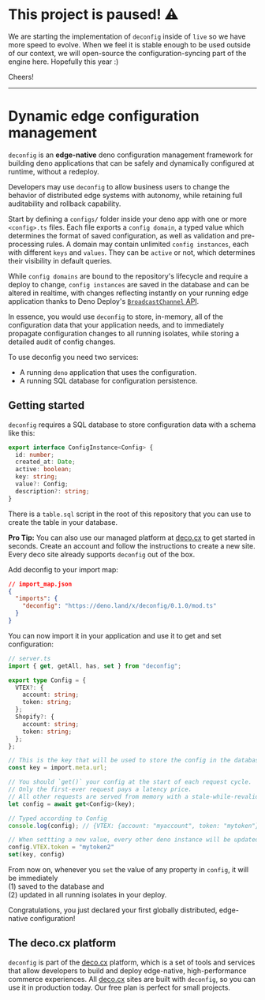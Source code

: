 # This project is paused! ⚠️

We are starting the implementation of `deconfig` inside of `live` so we have more speed to evolve. When we feel it is stable enough to be used outside of our context, we will open-source the configuration-syncing part of the engine here. Hopefully this year :)

Cheers!

------

# Dynamic edge configuration management

`deconfig` is an **edge-native** deno configuration management framework for building deno applications that can be safely and dynamically configured at runtime, without a redeploy.

Developers may use `deconfig` to allow business users to change the behavior of distributed edge systems with autonomy, while retaining full auditability and rollback capability.

Start by defining a `configs/` folder inside your deno app with one or more `<config>.ts` files. Each file exports a `config domain`, a typed value which determines the format of saved configuration, as well as validation and pre-processing rules. A domain may contain unlimited `config instances`, each with different `keys` and `values`. They can be `active` or not, which determines their visibility in default queries.

While `config domains` are bound to the repository's lifecycle and require a deploy to change, `config instances` are saved in the database and can be altered in realtime, with changes reflecting instantly on your running edge application thanks to Deno Deploy's [`BroadcastChannel` API](https://deno.com/deploy/docs/runtime-broadcast-channel).

In essence, you would use `deconfig` to store, in-memory, all of the configuration data that your application needs, and to immediately propagate configuration changes to all running isolates, while storing a detailed audit of config changes.

To use deconfig you need two services:

- A running `deno` application that uses the configuration.
- A running SQL database for configuration persistence.

## Getting started

`deconfig` requires a SQL database to store configuration data with a schema like this:

```typescript
export interface ConfigInstance<Config> {
  id: number;
  created_at: Date;
  active: boolean;
  key: string;
  value?: Config;
  description?: string;
}
```

There is a `table.sql` script in the root of this repository that you can use to create the table in your database.

**Pro Tip:** You can also use our managed platform at [deco.cx](https://deco.cx) to get started in seconds. Create an account and follow the instructions to create a new site. Every deco site already supports `deconfig` out of the box.

Add deconfig to your import map:

```json
// import_map.json
{
  "imports": {
    "deconfig": "https://deno.land/x/deconfig/0.1.0/mod.ts"
  }
}
```

You can now import it in your application and use it to get and set configuration:

```typescript
// server.ts
import { get, getAll, has, set } from "deconfig";

export type Config = {
  VTEX?: {
    account: string;
    token: string;
  };
  Shopify?: {
    account: string;
    token: string;
  };
};

// This is the key that will be used to store the config in the database.
const key = import.meta.url;

// You should `get()` your config at the start of each request cycle.
// Only the first-ever request pays a latency price. 
// All other requests are served from memory with a stale-while-revalidate caching strategy.
let config = await get<Config>(key);

// Typed according to Config
console.log(config); // {VTEX: {account: "myaccount", token: "mytoken"}}

// When settting a new value, every other deno instance will be updated immediately.
config.VTEX.token = "mytoken2"
set(key, config)
```

From now on, whenever you `set` the value of any property in `config`, it will be immediately  
(1) saved to the database and  
(2) updated in all running isolates in your deploy.

Congratulations, you just declared your first globally distributed, edge-native configuration!

## The deco.cx platform

`deconfig` is part of the [deco.cx](https://deco.cx) platform, which is a set of tools and services that allow developers to build and deploy edge-native, high-performance commerce experiences. All [deco.cx](https://deco.cx) sites are built with `deconfig`, so you can use it in production today. Our free plan is perfect for small projects.
